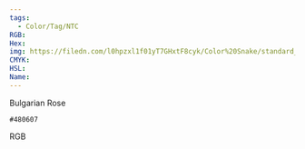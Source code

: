 ```yaml
---
tags:
  - Color/Tag/NTC
RGB:
Hex:
img: https://filedn.com/l0hpzxl1f01yT7GHxtF8cyk/Color%20Snake/standard_csv_to_svg/480607.svg
CMYK:
HSL:
Name:
---
```

Bulgarian Rose
```palette
#480607
```
RGB
